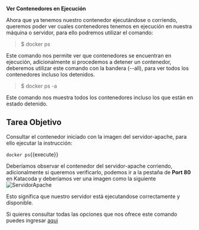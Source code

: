 **Ver Contenedores en Ejecución**

Ahora que ya tenemos nuestro contenedor ejecutándose o corriendo, queremos poder ver cuales contenedores tenemos en ejecución en nuestra máquina o servidor, para ello podremos utilizar el comando:

> $ docker ps

Este comando nos permite ver que contenedores se encuentran en ejecución, adicionalmente si procedemos a detener un contenedor, deberemos utilizar este comando con la bandera (--all), para ver todos los contenedores incluso los detenidos.

> $ docker ps -a

Este comando nos muestra todos los contenedores incluso los que están en estado detenido.

## Tarea Objetivo

Consultar el contenedor iniciado con la imagen del servidor-apache, para ello ejecutar la instrucción:

`docker ps`{{execute}}

Deberíamos observar el contenedor del servidor-apache corriendo, adicionalmente si queremos verificarlo, podemos ir a la pestaña de **Port 80** en Katacoda y deberíamos ver una imagen como la siguiente ![ServidorApache](https://imgur.com/3F4DFop)

Esto significa que nuestro servidor está ejecutandose correctamente y disponible.

Si quieres consultar todas las opciones que nos ofrece este comando puedes ingresar [aqui](https://docs.docker.com/engine/reference/commandline/ps/)
